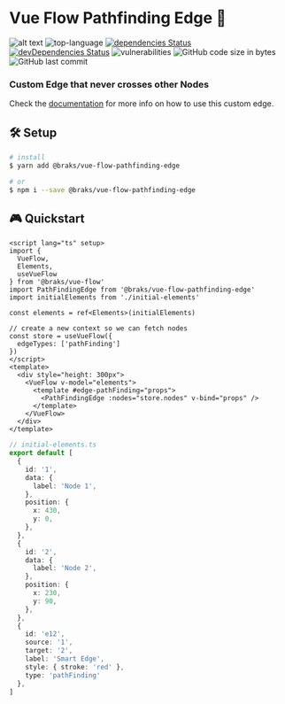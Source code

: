 # Vue Flow Pathfinding Edge 🧲

![alt text](https://64.media.tumblr.com/69de98405fbd0ff131c7e34e71e517f4/tumblr_nv4euoaSRu1ufzu8po1_500.gifv)
![top-language](https://img.shields.io/github/languages/top/bcakmakoglu/vue-flow-pathfinding-edge)
[![dependencies Status](https://status.david-dm.org/gh/bcakmakoglu/vue-flow-pathfinding-edge.svg)](https://david-dm.org/bcakmakoglu/vue-flow-pathfinding-edge)
[![devDependencies Status](https://status.david-dm.org/gh/bcakmakoglu/vue-flow-pathfinding-edge.svg?type=dev)](https://david-dm.org/bcakmakoglu/vue-flow-pathfinding-edge?type=dev)
![vulnerabilities](https://img.shields.io/snyk/vulnerabilities/github/bcakmakoglu/vue-flow-pathfinding-edge)
![GitHub code size in bytes](https://img.shields.io/github/languages/code-size/bcakmakoglu/vue-flow-pathfinding-edge)
![GitHub last commit](https://img.shields.io/github/last-commit/bcakmakoglu/vue-flow-pathfinding-edge)

### **Custom Edge that never crosses other Nodes**

Check the [documentation](https://vueflow.dev/docs/addons/pathfinding) for more info on how to use this custom edge.

## 🛠 Setup

```bash
# install
$ yarn add @braks/vue-flow-pathfinding-edge

# or
$ npm i --save @braks/vue-flow-pathfinding-edge
```

## 🎮 Quickstart

```vue
<script lang="ts" setup>
import {
  VueFlow,
  Elements,
  useVueFlow
} from '@braks/vue-flow'
import PathFindingEdge from '@braks/vue-flow-pathfinding-edge'
import initialElements from './initial-elements'

const elements = ref<Elements>(initialElements)

// create a new context so we can fetch nodes
const store = useVueFlow({
  edgeTypes: ['pathFinding']
})
</script>
<template>
  <div style="height: 300px">
    <VueFlow v-model="elements">
      <template #edge-pathFinding="props">
        <PathFindingEdge :nodes="store.nodes" v-bind="props" />
      </template>
    </VueFlow>
  </div>
</template>
```

```typescript
// initial-elements.ts
export default [
  {
    id: '1',
    data: {
      label: 'Node 1',
    },
    position: {
      x: 430,
      y: 0,
    },
  },
  {
    id: '2',
    data: {
      label: 'Node 2',
    },
    position: {
      x: 230,
      y: 90,
    },
  },
  {
    id: 'e12',
    source: '1',
    target: '2',
    label: 'Smart Edge',
    style: { stroke: 'red' },
    type: 'pathFinding'
  },
]
```
